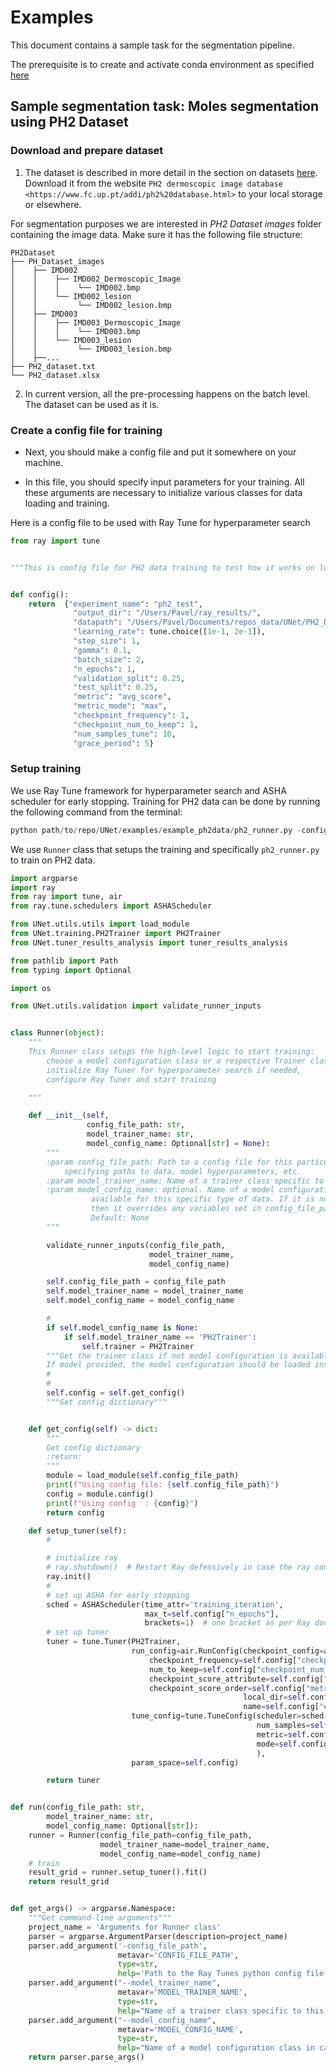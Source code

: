 # Examples

This document contains a sample task for the segmentation pipeline. 

The prerequisite is to create and activate conda environment as specified [here](setup.md)


## Sample segmentation task: Moles segmentation using PH2 Dataset

### Download and prepare dataset
1. The dataset is described in more detail in the section on datasets [here](dataset.md). Download it from the website `PH2 dermoscopic image database <https://www.fc.up.pt/addi/ph2%20database.html>` to your local storage or elsewhere. 

For segmentation purposes we are interested in *PH2 Dataset images* folder containing the image data. Make sure it has the following file structure:

```
PH2Dataset
├── PH_Dataset_images
│    ├── IMD002
│    │    ├── IMD002_Dermoscopic_Image
│    │    │    └── IMD002.bmp
│    │    └── IMD002_lesion
│    │         └── IMD002_lesion.bmp
│    ├── IMD003
│    │    ├── IMD003_Dermoscopic_Image
│    │    │    └── IMD003.bmp
│    │    └── IMD003_lesion
│    │         └── IMD003_lesion.bmp
│    ├──...
├── PH2_dataset.txt
└── PH2_dataset.xlsx
```

2. In current version, all the pre-processing happens on the batch level. The dataset can be used as it is.

### Create a config file for training

* Next, you should make a config file and put it somewhere on your machine. 

* In this file, you should specify input parameters for your training. All these arguments are necessary to initialize various classes for data loading and training.

Here is a config file to be used with Ray Tune for hyperparameter search

```python
from ray import tune


"""This is config file for PH2 data training to test how it works on local machine"""


def config():
    return  {"experiment_name": "ph2_test",
              "output_dir": "/Users/Pavel/ray_results/",
              "datapath": "/Users/Pavel/Documents/repos_data/UNet/PH2_Dataset_images/PH22/",
              "learning_rate": tune.choice([1e-1, 2e-1]),
              "step_size": 1,
              "gamma": 0.1,
              "batch_size": 2,
              "n_epochs": 1,
              "validation_split": 0.25,
              "test_split": 0.25,
              "metric": "avg_score",
              "metric_mode": "max",
              "checkpoint_frequency": 1,
              "checkpoint_num_to_keep": 1,
              "num_samples_tune": 10,
              "grace_period": 5}

```



### Setup training

We use Ray Tune framework for hyperparameter search and ASHA scheduler for early stopping. Training for PH2 data can be done by running the following command from the terminal:

```python
python path/to/repo/UNet/examples/example_ph2data/ph2_runner.py -config_file_path path/to/ph2hyperpar_config.py

```

We use ```Runner``` class that setups the training and specifically ```ph2_runner.py``` to train on PH2 data.

```python
import argparse
import ray
from ray import tune, air
from ray.tune.schedulers import ASHAScheduler

from UNet.utils.utils import load_module
from UNet.training.PH2Trainer import PH2Trainer
from UNet.tuner_results_analysis import tuner_results_analysis

from pathlib import Path
from typing import Optional

import os

from UNet.utils.validation import validate_runner_inputs


class Runner(object):
    """
    This Runner class setups the high-level logic to start training:
        choose a model configuration class or a respective Trainer class by name,
        initialize Ray Tuner for hyperparameter search if needed,
        configure Ray Tuner and start training

    """

    def __init__(self,
                 config_file_path: str,
                 model_trainer_name: str,
                 model_config_name: Optional[str] = None):
        """
        :param config_file_path: Path to a config file for this particular experiment, given model and data,
            specifying paths to data, model hyperparameters, etc.
        :param model_trainer_name: Name of a trainer class specific to this particular experiment, given model and data
        :param model_config_name: optional. Name of a model configuration class in case a pre-trained model
                  available for this specific type of data. If it is not None,
                  then it overrides any variables set in config_file_path and model_trainer_name.
                  Default: None
        """

        validate_runner_inputs(config_file_path,
                               model_trainer_name,
                               model_config_name)

        self.config_file_path = config_file_path
        self.model_trainer_name = model_trainer_name
        self.model_config_name = model_config_name

        #
        if self.model_config_name is None:
            if self.model_trainer_name == 'PH2Trainer':
                self.trainer = PH2Trainer
        """Get the trainer class if not model configuration is available. 
        If model provided, the model configuration should be loaded instead! (TBI)"""
        #
        #
        self.config = self.get_config()
        """Get config dictionary"""


    def get_config(self) -> dict:
        """
        Get config dictionary
        :return:
        """
        module = load_module(self.config_file_path)
        print(f"Using config file: {self.config_file_path}")
        config = module.config()
        print(f"Using config  : {config}")
        return config

    def setup_tuner(self):
        #

        # initialize ray
        # ray.shutdown()  # Restart Ray defensively in case the ray connection is lost.
        ray.init()
        #
        # set up ASHA for early stopping
        sched = ASHAScheduler(time_attr='training_iteration',
                              max_t=self.config["n_epochs"],
                              brackets=1)  # one bracket as per Ray docs and discussion with the ASHA authors
        # set up tuner
        tuner = tune.Tuner(PH2Trainer,
                           run_config=air.RunConfig(checkpoint_config=air.CheckpointConfig(
                               checkpoint_frequency=self.config["checkpoint_frequency"],
                               num_to_keep=self.config["checkpoint_num_to_keep"],
                               checkpoint_score_attribute=self.config["metric"],
                               checkpoint_score_order=self.config["metric_mode"]),
                                                    local_dir=self.config["output_dir"],
                                                    name=self.config["experiment_name"]),
                           tune_config=tune.TuneConfig(scheduler=sched,
                                                       num_samples=self.config["num_samples_tune"],
                                                       metric=self.config["metric"],
                                                       mode=self.config["metric_mode"]
                                                       ),
                           param_space=self.config)

        return tuner


def run(config_file_path: str,
        model_trainer_name: str,
        model_config_name: Optional[str]):
    runner = Runner(config_file_path=config_file_path,
                    model_trainer_name=model_trainer_name,
                    model_config_name=model_config_name)
    # train
    result_grid = runner.setup_tuner().fit()
    return result_grid


def get_args() -> argparse.Namespace:
    """Get command-line arguments"""
    project_name = 'Arguments for Runner class'
    parser = argparse.ArgumentParser(description=project_name)
    parser.add_argument('-config_file_path',
                        metavar='CONFIG_FILE_PATH',
                        type=str,
                        help='Path to the Ray Tunes python config file specific to PH2 dataset')
    parser.add_argument("--model_trainer_name",
                        metavar='MODEL_TRAINER_NAME',
                        type=str,
                        help="Name of a trainer class specific to this particular experiment.")
    parser.add_argument("--model_config_name",
                        metavar='MODEL_CONFIG_NAME',
                        type=str,
                        help="Name of a model configuration class in case a pre-trained model available.")
    return parser.parse_args()
```
 